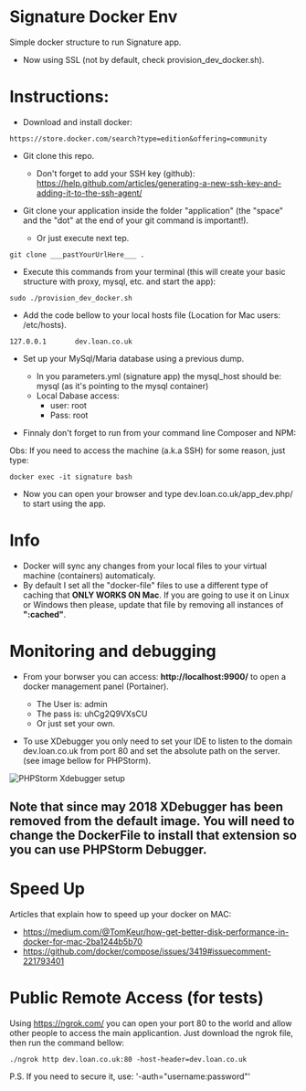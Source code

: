 # Signature Docker Env
Simple docker structure to run Signature app.

- Now using SSL (not by default, check provision_dev_docker.sh).

# Instructions:

- Download and install docker:
``` 
https://store.docker.com/search?type=edition&offering=community 
```

- Git clone this repo.
	- Don't forget to add your SSH key (github): https://help.github.com/articles/generating-a-new-ssh-key-and-adding-it-to-the-ssh-agent/

- Git clone your application inside the folder "application" (the "space" and the "dot" at the end of your git command is important!).
	- Or just execute next tep.
```
git clone ___pastYourUrlHere___ .
```

- Execute this commands from your terminal (this will create your basic structure with proxy, mysql, etc. and start the app): 
```
sudo ./provision_dev_docker.sh
```

- Add the code bellow to your local hosts file (Location for Mac users: /etc/hosts).
```
127.0.0.1       dev.loan.co.uk
```

- Set up your MySql/Maria database using a previous dump.
	- In you parameters.yml (signature app) the mysql_host should be: mysql (as it's pointing to the mysql container)
	- Local Dabase access:
		- user: root
		- Pass: root

- Finnaly don't forget to run from your command line Composer and NPM:

Obs: If you need to access the machine (a.k.a SSH) for some reason, just type:
```
docker exec -it signature bash
```

- Now you can open your browser and type dev.loan.co.uk/app_dev.php/ to start using the app.

# Info
- Docker will sync any changes from your local files to your virtual machine (containers) automaticaly.
- By default I set all the "docker-file" files to use a different type of caching that **ONLY WORKS ON Mac**. If you are going to use it on Linux or Windows then please, update that file by removing all instances of **":cached"**.

# Monitoring and debugging

- From your borwser you can access: **http://localhost:9900/** to open a docker management panel (Portainer). 
	- The User is: admin 
	- The pass is: uhCg2Q9VXsCU
	- Or just set your own.
	
- To use XDebugger you only need to set your IDE to listen to the domain dev.loan.co.uk from port 80 and set the absolute path on the server. (see image bellow for PHPStorm).

![PHPStorm Xdebugger setup](https://user-images.githubusercontent.com/13979220/31448225-d36886a0-ae9b-11e7-8ead-cc0c3b2e37aa.png)
## Note that since may 2018 XDebugger has been removed from the default image. You will need to change the DockerFile to install that extension so you can use PHPStorm Debugger.

# Speed Up

Articles that explain how to speed up your docker on MAC:
- https://medium.com/@TomKeur/how-get-better-disk-performance-in-docker-for-mac-2ba1244b5b70
- https://github.com/docker/compose/issues/3419#issuecomment-221793401

# Public Remote Access (for tests)

Using https://ngrok.com/ you can open your port 80 to the world and allow other people to access the main applicantion. Just download the ngrok file, then run the command bellow:

```
./ngrok http dev.loan.co.uk:80 -host-header=dev.loan.co.uk
```
P.S. If you need to secure it, use: '-auth="username:password"'
